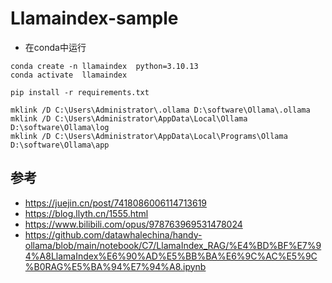 # Llamaindex-sample

- 在conda中运行
```
conda create -n llamaindex  python=3.10.13
conda activate  llamaindex

pip install -r requirements.txt
```



```
mklink /D C:\Users\Administrator\.ollama D:\software\Ollama\.ollama
mklink /D C:\Users\Administrator\AppData\Local\Ollama D:\software\Ollama\log
mklink /D C:\Users\Administrator\AppData\Local\Programs\Ollama D:\software\Ollama\app
```

## 参考
- https://juejin.cn/post/7418086006114713619
- https://blog.llyth.cn/1555.html
- https://www.bilibili.com/opus/978763969531478024
- https://github.com/datawhalechina/handy-ollama/blob/main/notebook/C7/LlamaIndex_RAG/%E4%BD%BF%E7%94%A8LlamaIndex%E6%90%AD%E5%BB%BA%E6%9C%AC%E5%9C%B0RAG%E5%BA%94%E7%94%A8.ipynb